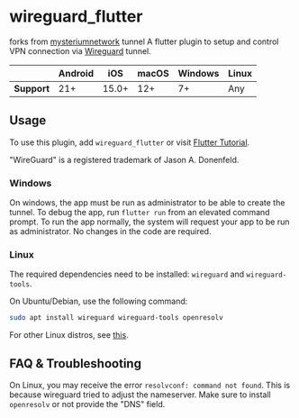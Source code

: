 # wireguard_flutter

forks from [mysteriumnetwork](https://github.com/mysteriumnetwork/wireguard_dart/) tunnel
A flutter plugin to setup and control VPN connection via [Wireguard](https://www.wireguard.com/) tunnel.

|             | Android | iOS   | macOS | Windows | Linux |
| ----------- | ------- | ----- | ----- | ------- | ----- |
| **Support** | 21+     | 15.0+ | 12+   | 7+      | Any   |

## Usage

To use this plugin, add `wireguard_flutter` or visit [Flutter Tutorial](https://flutterflux.com/).

"WireGuard" is a registered trademark of Jason A. Donenfeld.


### Windows

On windows, the app must be run as administrator to be able to create the tunnel. To debug the app, run `flutter run` from an elevated command prompt. To run the app normally, the system will request your app to be run as administrator. No changes in the code are required.

### Linux

The required dependencies need to be installed: `wireguard` and `wireguard-tools`.

On Ubuntu/Debian, use the following command:

```bash
sudo apt install wireguard wireguard-tools openresolv
```

For other Linux distros, see [this](https://www.wireguard.com/install/).

## FAQ & Troubleshooting

On Linux, you may receive the error `resolvconf: command not found`. This is because wireguard tried to adjust the nameserver. Make sure to install `openresolv` or not provide the "DNS" field.